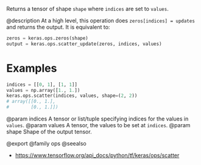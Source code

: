 Returns a tensor of shape `shape` where `indices` are set to `values`.

@description
At a high level, this operation does `zeros[indices] = updates` and
returns the output. It is equivalent to:

```python
zeros = keras.ops.zeros(shape)
output = keras.ops.scatter_update(zeros, indices, values)
```

# Examples
```python
indices = [[0, 1], [1, 1]]
values = np.array([1., 1.])
keras.ops.scatter(indices, values, shape=(2, 2))
# array([[0., 1.],
#        [0., 1.]])
```

@param indices A tensor or list/tuple specifying
    indices for the values in `values`.
@param values A tensor, the values to be set at `indices`.
@param shape Shape of the output tensor.

@export
@family ops
@seealso
+ <https://www.tensorflow.org/api_docs/python/tf/keras/ops/scatter>
